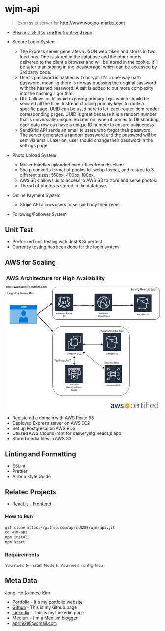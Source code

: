 # wjm-api
> Express.js server for http://www.woojoo-market.com

- [Please click it to see the front-end repo](https://github.com/april9288/woojoo-market.com)

- Secure Login System
    - The Express server generates a JSON web token and stores in two locations. One is stored in the database and the other one is delivered to the client's browser and will be stored in the cookie. It'll be safer than storing in the localstorage, which can be accessed by 3rd party code.
    - User's password is hashed with bcrypt. It's a one-way hash password, meaning there is no way guessing the original password with the hashed password. A salt is added to put more complexity into the hashing algorithm. 
    - UUID allows us to avoid exposing primary keys which should be secured all the time. Instread of using primary keys to route a specific page, UUID can be used here to let react-router-dom render corresponding pages. UUID is great because it is a random number that is universially unique. So later on, when it comes to DB sharding, each data row can have a unique ID number to ensure uniqueness. 
    - SendGrid API sends an email to users who forgot their password. The server generates a random password and the password will be sent via email. Later on, user should change their password in the settings page.

- Photo Upload System
    - Multer handles uploaded media files from the client. 
    - Sharp converts format of photos to .webp format, and resizes to 3 different sizes; 550px, 400px, 100px.
    - AWS SDK allows us to access to AWS S3 to store and serve photos.
    - The url of photos is stored in the database.

- Online Payment System
    - Stripe API allows users to sell and buy their items.

- Following/Follower System


## Unit Test
- Performed unit testing with Jest & Supertest
- Currently testing has been done for the login system

## AWS for Scaling
![](aws.png)

- Registered a domain with AWS Route 53
- Deployed Express server on AWS EC2
- Set up Postgresql on AWS RDS
- Utilized AWS CloundFront for deliverying React.js app
- Stored media files in AWS S3

## Linting and Formatting
- ESLint
- Prettier
- Airbnb Style Guide

## Related Projects
- [React.js - Frontend](https://github.com/april9288/woojoo-market.com)

### How to Run
```
git clone https://github.com/april9288/wjm-api.git
cd wjm-api
npm install
npm start
```

### Requirements
You need to install Nodejs.
You need config files

## Meta Data
Jong-Ho (James) Kim

- [Portfolio](https://april9288.github.io/) - It's my portfolio website
- [Github](https://github.com/april9288) - This is my Github page
- [Linkedin](https://www.linkedin.com/in/james-kim-teamplayer/) - This is my Linkedin page
- [Medium](https://medium.com/@april9288) - I'm a Medium blogger
- april9288@gmail.com
